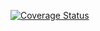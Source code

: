 [![Coverage Status](https://coveralls.io/repos/github/vincentmuriuki/FB-messenger-bot/badge.svg?branch=master)](https://coveralls.io/github/vincentmuriuki/FB-messenger-bot?branch=master)